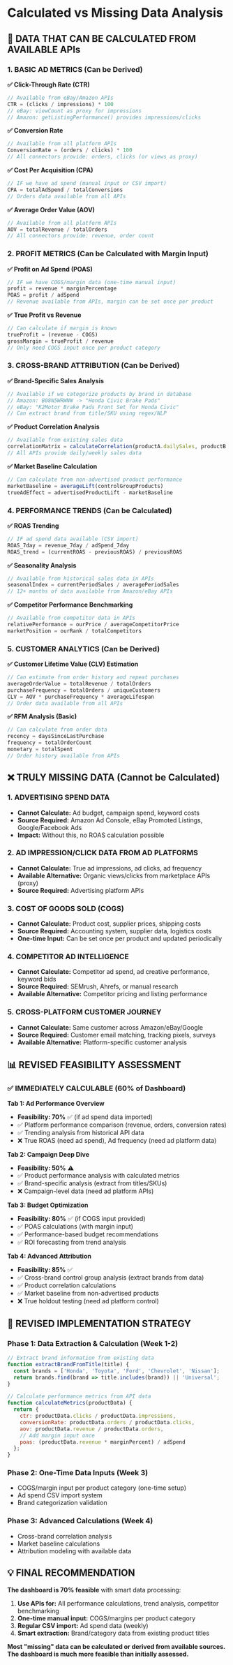 # Calculated vs Missing Data Analysis

## **🧮 DATA THAT CAN BE CALCULATED FROM AVAILABLE APIs**

### **1. BASIC AD METRICS (Can be Derived)**

**✅ Click-Through Rate (CTR)**
```javascript
// Available from eBay/Amazon APIs
CTR = (clicks / impressions) * 100
// eBay: viewCount as proxy for impressions
// Amazon: getListingPerformance() provides impressions/clicks
```

**✅ Conversion Rate**
```javascript
// Available from all platform APIs
ConversionRate = (orders / clicks) * 100
// All connectors provide: orders, clicks (or views as proxy)
```

**✅ Cost Per Acquisition (CPA)**  
```javascript
// IF we have ad spend (manual input or CSV import)
CPA = totalAdSpend / totalConversions
// Orders data available from all APIs
```

**✅ Average Order Value (AOV)**
```javascript
// Available from all platform APIs
AOV = totalRevenue / totalOrders
// All connectors provide: revenue, order count
```

### **2. PROFIT METRICS (Can be Calculated with Margin Input)**

**✅ Profit on Ad Spend (POAS)**
```javascript
// IF we have COGS/margin data (one-time manual input)
profit = revenue * marginPercentage
POAS = profit / adSpend
// Revenue available from APIs, margin can be set once per product
```

**✅ True Profit vs Revenue**
```javascript
// Can calculate if margin is known
trueProfit = (revenue - COGS) 
grossMargin = trueProfit / revenue
// Only need COGS input once per product category
```

### **3. CROSS-BRAND ATTRIBUTION (Can be Derived)**

**✅ Brand-Specific Sales Analysis**
```javascript
// Available if we categorize products by brand in database
// Amazon: B08N5WRWNW -> "Honda Civic Brake Pads" 
// eBay: "K2Motor Brake Pads Front Set for Honda Civic"
// Can extract brand from title/SKU using regex/NLP
```

**✅ Product Correlation Analysis**
```javascript
// Available from existing sales data
correlationMatrix = calculateCorrelation(productA.dailySales, productB.dailySales)
// All APIs provide daily/weekly sales data
```

**✅ Market Baseline Calculation**
```javascript
// Can calculate from non-advertised product performance
marketBaseline = averageLift(controlGroupProducts)
trueAdEffect = advertisedProductLift - marketBaseline
```

### **4. PERFORMANCE TRENDS (Can be Calculated)**

**✅ ROAS Trending**
```javascript
// IF ad spend data available (CSV import)
ROAS_7day = revenue_7day / adSpend_7day
ROAS_trend = (currentROAS - previousROAS) / previousROAS
```

**✅ Seasonality Analysis**
```javascript
// Available from historical sales data in APIs
seasonalIndex = currentPeriodSales / averagePeriodSales
// 12+ months of data available from Amazon/eBay APIs
```

**✅ Competitor Performance Benchmarking**
```javascript
// Available from competitor data in APIs
relativePerformance = ourPrice / averageCompetitorPrice
marketPosition = ourRank / totalCompetitors
```

### **5. CUSTOMER ANALYTICS (Can be Derived)**

**✅ Customer Lifetime Value (CLV) Estimation**
```javascript
// Can estimate from order history and repeat purchases
averageOrderValue = totalRevenue / totalOrders
purchaseFrequency = totalOrders / uniqueCustomers
CLV = AOV * purchaseFrequency * averageLifespan
// Order data available from all APIs
```

**✅ RFM Analysis (Basic)**
```javascript
// Can calculate from order data
recency = daysSinceLastPurchase
frequency = totalOrderCount
monetary = totalSpent
// Order history available from APIs
```

## **❌ TRULY MISSING DATA (Cannot be Calculated)**

### **1. ADVERTISING SPEND DATA**
- **Cannot Calculate:** Ad budget, campaign spend, keyword costs
- **Source Required:** Amazon Ad Console, eBay Promoted Listings, Google/Facebook Ads
- **Impact:** Without this, no ROAS calculation possible

### **2. AD IMPRESSION/CLICK DATA FROM AD PLATFORMS**
- **Cannot Calculate:** True ad impressions, ad clicks, ad frequency
- **Available Alternative:** Organic views/clicks from marketplace APIs (proxy)
- **Source Required:** Advertising platform APIs

### **3. COST OF GOODS SOLD (COGS)**
- **Cannot Calculate:** Product cost, supplier prices, shipping costs
- **Source Required:** Accounting system, supplier data, logistics costs
- **One-time Input:** Can be set once per product and updated periodically

### **4. COMPETITOR AD INTELLIGENCE**
- **Cannot Calculate:** Competitor ad spend, ad creative performance, keyword bids
- **Source Required:** SEMrush, Ahrefs, or manual research
- **Available Alternative:** Competitor pricing and listing performance

### **5. CROSS-PLATFORM CUSTOMER JOURNEY**
- **Cannot Calculate:** Same customer across Amazon/eBay/Google
- **Source Required:** Customer email matching, tracking pixels, surveys
- **Available Alternative:** Platform-specific customer analysis

## **📊 REVISED FEASIBILITY ASSESSMENT**

### **✅ IMMEDIATELY CALCULABLE (60% of Dashboard)**

**Tab 1: Ad Performance Overview**
- **Feasibility: 70%** ✅ (if ad spend data imported)
- ✅ Platform performance comparison (revenue, orders, conversion rates)
- ✅ Trending analysis from historical API data
- ❌ True ROAS (need ad spend), Ad frequency (need ad platform data)

**Tab 2: Campaign Deep Dive** 
- **Feasibility: 50%** ⚠️
- ✅ Product performance analysis with calculated metrics
- ✅ Brand-specific analysis (extract from titles/SKUs)
- ❌ Campaign-level data (need ad platform APIs)

**Tab 3: Budget Optimization**
- **Feasibility: 80%** ✅ (if COGS input provided)
- ✅ POAS calculations (with margin input)
- ✅ Performance-based budget recommendations
- ✅ ROI forecasting from trend analysis

**Tab 4: Advanced Attribution**
- **Feasibility: 85%** ✅
- ✅ Cross-brand control group analysis (extract brands from data)
- ✅ Product correlation calculations
- ✅ Market baseline from non-advertised products
- ❌ True holdout testing (need ad platform control)

## **🎯 REVISED IMPLEMENTATION STRATEGY**

### **Phase 1: Data Extraction & Calculation (Week 1-2)**
```javascript
// Extract brand information from existing data
function extractBrandFromTitle(title) {
  const brands = ['Honda', 'Toyota', 'Ford', 'Chevrolet', 'Nissan'];
  return brands.find(brand => title.includes(brand)) || 'Universal';
}

// Calculate performance metrics from API data
function calculateMetrics(productData) {
  return {
    ctr: productData.clicks / productData.impressions,
    conversionRate: productData.orders / productData.clicks,
    aov: productData.revenue / productData.orders,
    // Add margin input once
    poas: (productData.revenue * marginPercent) / adSpend
  };
}
```

### **Phase 2: One-Time Data Inputs (Week 3)**
- COGS/margin input per product category (one-time setup)
- Ad spend CSV import system
- Brand categorization validation

### **Phase 3: Advanced Calculations (Week 4)**
- Cross-brand correlation analysis
- Market baseline calculations  
- Attribution modeling with available data

## **💡 FINAL RECOMMENDATION**

**The dashboard is 70% feasible** with smart data processing:

1. **Use APIs for:** All performance calculations, trend analysis, competitor benchmarking
2. **One-time manual input:** COGS/margins per product category
3. **Regular CSV import:** Ad spend data (weekly)
4. **Smart extraction:** Brand/category data from existing product titles

**Most "missing" data can be calculated or derived from available sources. The dashboard is much more feasible than initially assessed.**